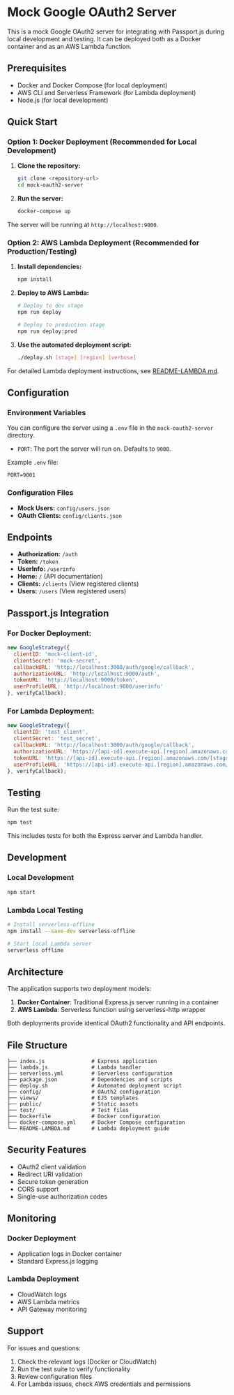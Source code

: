 # Mock Google OAuth2 Server

This is a mock Google OAuth2 server for integrating with Passport.js during local development and testing. It can be deployed both as a Docker container and as an AWS Lambda function.

## Prerequisites

- Docker and Docker Compose (for local deployment)
- AWS CLI and Serverless Framework (for Lambda deployment)
- Node.js (for local development)

## Quick Start

### Option 1: Docker Deployment (Recommended for Local Development)

1. **Clone the repository:**
   ```bash
   git clone <repository-url>
   cd mock-oauth2-server
   ```

2. **Run the server:**
   ```bash
   docker-compose up
   ```

The server will be running at `http://localhost:9000`.

### Option 2: AWS Lambda Deployment (Recommended for Production/Testing)

1. **Install dependencies:**
   ```bash
   npm install
   ```

2. **Deploy to AWS Lambda:**
   ```bash
   # Deploy to dev stage
   npm run deploy
   
   # Deploy to production stage
   npm run deploy:prod
   ```

3. **Use the automated deployment script:**
   ```bash
   ./deploy.sh [stage] [region] [verbose]
   ```

For detailed Lambda deployment instructions, see [README-LAMBDA.md](README-LAMBDA.md).

## Configuration

### Environment Variables

You can configure the server using a `.env` file in the `mock-oauth2-server` directory.

- `PORT`: The port the server will run on. Defaults to `9000`.

Example `.env` file:
```
PORT=9001
```

### Configuration Files

- **Mock Users:** `config/users.json`
- **OAuth Clients:** `config/clients.json`

## Endpoints

- **Authorization:** `/auth`
- **Token:** `/token`
- **UserInfo:** `/userinfo`
- **Home:** `/` (API documentation)
- **Clients:** `/clients` (View registered clients)
- **Users:** `/users` (View registered users)

## Passport.js Integration

### For Docker Deployment:
```javascript
new GoogleStrategy({
  clientID: 'mock-client-id',
  clientSecret: 'mock-secret',
  callbackURL: 'http://localhost:3000/auth/google/callback',
  authorizationURL: 'http://localhost:9000/auth',
  tokenURL: 'http://localhost:9000/token',
  userProfileURL: 'http://localhost:9000/userinfo'
}, verifyCallback);
```

### For Lambda Deployment:
```javascript
new GoogleStrategy({
  clientID: 'test_client',
  clientSecret: 'test_secret',
  callbackURL: 'http://localhost:3000/auth/google/callback',
  authorizationURL: 'https://[api-id].execute-api.[region].amazonaws.com/[stage]/auth',
  tokenURL: 'https://[api-id].execute-api.[region].amazonaws.com/[stage]/token',
  userProfileURL: 'https://[api-id].execute-api.[region].amazonaws.com/[stage]/userinfo'
}, verifyCallback);
```

## Testing

Run the test suite:
```bash
npm test
```

This includes tests for both the Express server and Lambda handler.

## Development

### Local Development
```bash
npm start
```

### Lambda Local Testing
```bash
# Install serverless-offline
npm install --save-dev serverless-offline

# Start local Lambda server
serverless offline
```

## Architecture

The application supports two deployment models:

1. **Docker Container**: Traditional Express.js server running in a container
2. **AWS Lambda**: Serverless function using serverless-http wrapper

Both deployments provide identical OAuth2 functionality and API endpoints.

## File Structure

```
├── index.js               # Express application
├── lambda.js              # Lambda handler
├── serverless.yml         # Serverless configuration
├── package.json           # Dependencies and scripts
├── deploy.sh              # Automated deployment script
├── config/                # OAuth2 configuration
├── views/                 # EJS templates
├── public/                # Static assets
├── test/                  # Test files
├── Dockerfile             # Docker configuration
├── docker-compose.yml     # Docker Compose configuration
└── README-LAMBDA.md       # Lambda deployment guide
```

## Security Features

- OAuth2 client validation
- Redirect URI validation
- Secure token generation
- CORS support
- Single-use authorization codes

## Monitoring

### Docker Deployment
- Application logs in Docker container
- Standard Express.js logging

### Lambda Deployment
- CloudWatch logs
- AWS Lambda metrics
- API Gateway monitoring

## Support

For issues and questions:
1. Check the relevant logs (Docker or CloudWatch)
2. Run the test suite to verify functionality
3. Review configuration files
4. For Lambda issues, check AWS credentials and permissions
